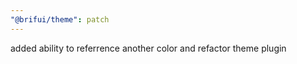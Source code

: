 ```yaml
---
"@brifui/theme": patch
---
```


added ability to referrence another color and refactor theme plugin
